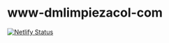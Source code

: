 # www-dmlimpiezacol-com
[![Netlify Status](https://api.netlify.com/api/v1/badges/176a1ad0-e0f6-47ce-8eac-4f23f5edc097/deploy-status)](https://app.netlify.com/sites/www-dmlimpiezacol-com/deploys)
